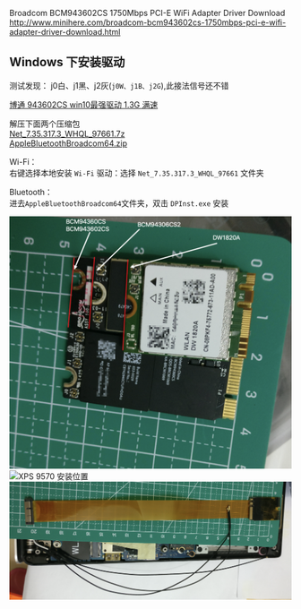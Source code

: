 Broadcom BCM943602CS 1750Mbps PCI-E WiFi Adapter Driver Download  
http://www.minihere.com/broadcom-bcm943602cs-1750mbps-pci-e-wifi-adapter-driver-download.html

## Windows 下安装驱动  

测试发现：
j0白、j1黑、j2灰(`j0W、j1B、j2G`),此接法信号还不错

  
[博通 943602CS win10最强驱动  1.3G 满速](http://bbs.pcbeta.com/viewthread-1848317-1-1.html) 


解压下面两个压缩包  
[Net_7.35.317.3_WHQL_97661.7z](Net_7.35.317.3_WHQL_97661.7z)  
[AppleBluetoothBroadcom64.zip](AppleBluetoothBroadcom64.zip)  

Wi-Fi：  
右键选择本地安装 `Wi-Fi` 驱动：选择 `Net_7.35.317.3_WHQL_97661` 文件夹   

Bluetooth：  
进去`AppleBluetoothBroadcom64`文件夹，双击 `DPInst.exe` 安装  


![网卡长度](1.png)  
![XPS 9570 安装位置](2.png)  
![延长线(自带两端网卡插槽) + 天线延长线](3.png)  
